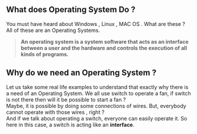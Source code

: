 <h2 id="what-does-operating-system-do-">What does Operating System Do ?</h2>
<p>You must have heard about Windows , Linux , MAC OS . What are  these ?<br>
All of these are an Operating Systems.</p>
<blockquote>
<p><strong>An <strong>operating system</strong> is a system software that acts as an interface between a user and the hardware and controls the execution of all kinds of programs.</strong></p>
</blockquote>
<h2 id="why-do-we-need-an-operating-system-">Why do we need an Operating System ?</h2>
<p>Let us take some real life examples to understand that exactly why there is a need of an Operating System. We all use switch to operate a fan, if switch is not there then will it be possible to start a fan ?<br>
Maybe, it is possible by doing some connections of  wires. But, everybody cannot operate with those wires , right ?<br>
And if we talk about operating a switch, everyone can easily operate it. So here in this case, a switch is acting like an <strong>interface</strong>.</p>


